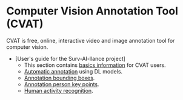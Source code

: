 # Computer Vision Annotation Tool (CVAT)
CVAT is free, online, interactive video and image annotation tool for computer vision.

- [User's guide for the Surv-AI-llance project]
    - This section contains [basics information](https://github.com/ReggieVW/cvat-docs/blob/main/manual/basics.md) for CVAT users.
    - [Automatic annotation](https://github.com/ReggieVW/cvat-docs/blob/main/manual/automatic_annotations.md) using DL models.
    - [Annotation bounding boxes](https://github.com/ReggieVW/cvat-docs/blob/main/manual/annotate_bbox.md).
    - [Annotation person key points](https://github.com/ReggieVW/cvat-docs/blob/main/manual/annotate_person_key_points.md).
    - [Human activity recognition](https://github.com/ReggieVW/cvat-docs/blob/main/manual/human_activity_recognition.md).
